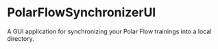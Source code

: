 # PolarFlowSynchronizerUI
A GUI application for synchronizing your Polar Flow trainings into a local directory.
